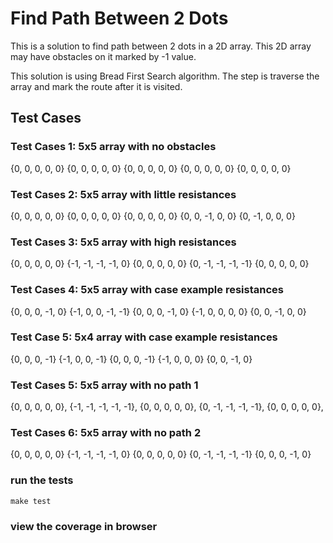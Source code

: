 # Find Path Between 2 Dots
This is a solution to find path between 2 dots in a 2D array. This 2D array may have obstacles on it marked by -1 value.  

This solution is using Bread First Search algorithm. The step is traverse the array and mark the route after it is visited.

## Test Cases

### Test Cases 1: 5x5 array with no obstacles

{0, 0, 0, 0, 0}
{0, 0, 0, 0, 0}
{0, 0, 0, 0, 0}
{0, 0, 0, 0, 0}
{0, 0, 0, 0, 0}

### Test Cases 2:  5x5 array with little resistances

{0, 0, 0, 0, 0}
{0, 0, 0, 0, 0}
{0, 0, 0, 0, 0}
{0, 0, -1, 0, 0}
{0, -1, 0, 0, 0}

### Test Cases 3: 5x5 array with high resistances

{0, 0, 0, 0, 0}
{-1, -1, -1, -1, 0}
{0, 0, 0, 0, 0}
{0, -1, -1, -1, -1}
{0, 0, 0, 0, 0}

### Test Cases 4: 5x5 array with case example resistances

{0, 0, 0, -1, 0}
{-1, 0, 0, -1, -1}
{0, 0, 0, -1, 0}
{-1, 0, 0, 0, 0}
{0, 0, -1, 0, 0}

### Test Case 5: 5x4 array with case example resistances

{0, 0, 0, -1}
{-1, 0, 0, -1}
{0, 0, 0, -1}
{-1, 0, 0, 0}
{0, 0, -1, 0}

### Test Cases 5: 5x5 array with no path 1

{0, 0, 0, 0, 0},
{-1, -1, -1, -1, -1},
{0, 0, 0, 0, 0},
{0, -1, -1, -1, -1},
{0, 0, 0, 0, 0},

### Test Cases 6: 5x5 array with no path 2

{0, 0, 0, 0, 0}
{-1, -1, -1, -1, 0}
{0, 0, 0, 0, 0}
{0, -1, -1, -1, -1}
{0, 0, 0, -1, 0}

### run the tests
```
make test
```
### view the coverage in browser